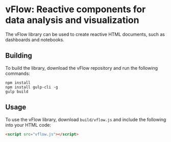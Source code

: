 # vFlow: Reactive components for data analysis and visualization

The vFlow library can be used to create reactive HTML documents, such as dashboards and notebooks.

## Building

To build the library, download the vFlow repository and run the following commands:

```
npm install
npm install gulp-cli -g
gulp build
```

## Usage

To use the vFlow library, download `build/vflow.js` and include the following into your HTML code:

```html
<script src="vflow.js"></script>
```
